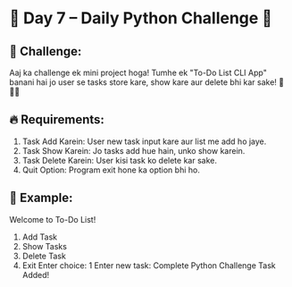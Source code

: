 # 📢 Day 7 – Daily Python Challenge 🐍

## 🚀 Challenge:
Aaj ka challenge ek mini project hoga! Tumhe ek "To-Do List CLI App" banani hai jo user se tasks store kare, show kare aur delete bhi kar sake! 📝✅❌

## 🔥 Requirements:
1. Task Add Karein: User new task input kare aur list me add ho jaye.
2. Task Show Karein: Jo tasks add hue hain, unko show karein.
3. Task Delete Karein: User kisi task ko delete kar sake.
4. Quit Option: Program exit hone ka option bhi ho.

## 📌 Example:

Welcome to To-Do List!
1. Add Task
2. Show Tasks
3. Delete Task
4. Exit
Enter choice: 1
Enter new task: Complete Python Challenge
Task Added!
